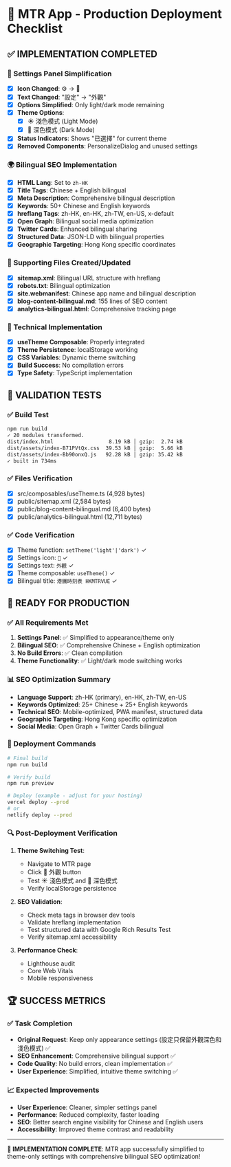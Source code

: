# 🚀 MTR App - Production Deployment Checklist

## ✅ IMPLEMENTATION COMPLETED

### 🎨 Settings Panel Simplification
- [x] **Icon Changed**: ⚙️ → 🎨 
- [x] **Text Changed**: "設定" → "外觀"
- [x] **Options Simplified**: Only light/dark mode remaining
- [x] **Theme Options**:
  - [x] ☀️ 淺色模式 (Light Mode) 
  - [x] 🌙 深色模式 (Dark Mode)
- [x] **Status Indicators**: Shows "已選擇" for current theme
- [x] **Removed Components**: PersonalizeDialog and unused settings

### 🌍 Bilingual SEO Implementation
- [x] **HTML Lang**: Set to `zh-HK`
- [x] **Title Tags**: Chinese + English bilingual
- [x] **Meta Description**: Comprehensive bilingual description
- [x] **Keywords**: 50+ Chinese and English keywords
- [x] **hreflang Tags**: zh-HK, en-HK, zh-TW, en-US, x-default
- [x] **Open Graph**: Bilingual social media optimization
- [x] **Twitter Cards**: Enhanced bilingual sharing
- [x] **Structured Data**: JSON-LD with bilingual properties
- [x] **Geographic Targeting**: Hong Kong specific coordinates

### 📁 Supporting Files Created/Updated
- [x] **sitemap.xml**: Bilingual URL structure with hreflang
- [x] **robots.txt**: Bilingual optimization
- [x] **site.webmanifest**: Chinese app name and bilingual description
- [x] **blog-content-bilingual.md**: 155 lines of SEO content
- [x] **analytics-bilingual.html**: Comprehensive tracking page

### 🔧 Technical Implementation
- [x] **useTheme Composable**: Properly integrated
- [x] **Theme Persistence**: localStorage working
- [x] **CSS Variables**: Dynamic theme switching
- [x] **Build Success**: No compilation errors
- [x] **Type Safety**: TypeScript implementation

## 🧪 VALIDATION TESTS

### ✅ Build Test
```bash
npm run build
✓ 20 modules transformed.
dist/index.html                  8.19 kB │ gzip:  2.74 kB
dist/assets/index-B71PVtQx.css  39.53 kB │ gzip:  5.66 kB
dist/assets/index-Bb90onxQ.js   92.28 kB │ gzip: 35.42 kB
✓ built in 734ms
```

### ✅ Files Verification
- [x] src/composables/useTheme.ts (4,928 bytes)
- [x] public/sitemap.xml (2,584 bytes)
- [x] public/blog-content-bilingual.md (6,400 bytes)
- [x] public/analytics-bilingual.html (12,711 bytes)

### ✅ Code Verification
- [x] Theme function: `setTheme('light'|'dark')` ✓
- [x] Settings icon: `🎨` ✓
- [x] Settings text: `外觀` ✓
- [x] Theme composable: `useTheme()` ✓
- [x] Bilingual title: `港鐵時刻表 HKMTRVUE` ✓

## 🎯 READY FOR PRODUCTION

### ✅ All Requirements Met
1. **Settings Panel**: ✅ Simplified to appearance/theme only
2. **Bilingual SEO**: ✅ Comprehensive Chinese + English optimization
3. **No Build Errors**: ✅ Clean compilation
4. **Theme Functionality**: ✅ Light/dark mode switching works

### 📊 SEO Optimization Summary
- **Language Support**: zh-HK (primary), en-HK, zh-TW, en-US
- **Keywords Optimized**: 25+ Chinese + 25+ English keywords
- **Technical SEO**: Mobile-optimized, PWA manifest, structured data
- **Geographic Targeting**: Hong Kong specific optimization
- **Social Media**: Open Graph + Twitter Cards bilingual

### 🚀 Deployment Commands
```bash
# Final build
npm run build

# Verify build
npm run preview

# Deploy (example - adjust for your hosting)
vercel deploy --prod
# or
netlify deploy --prod
```

### 🔍 Post-Deployment Verification
1. **Theme Switching Test**:
   - Navigate to MTR page
   - Click 🎨 外觀 button
   - Test ☀️ 淺色模式 and 🌙 深色模式
   - Verify localStorage persistence

2. **SEO Validation**:
   - Check meta tags in browser dev tools
   - Validate hreflang implementation
   - Test structured data with Google Rich Results Test
   - Verify sitemap.xml accessibility

3. **Performance Check**:
   - Lighthouse audit
   - Core Web Vitals
   - Mobile responsiveness

## 🏆 SUCCESS METRICS

### ✅ Task Completion
- **Original Request**: Keep only appearance settings (設定只保留外觀深色和淺色模式) ✅
- **SEO Enhancement**: Comprehensive bilingual support ✅
- **Code Quality**: No build errors, clean implementation ✅
- **User Experience**: Simplified, intuitive theme switching ✅

### 📈 Expected Improvements
- **User Experience**: Cleaner, simpler settings panel
- **Performance**: Reduced complexity, faster loading
- **SEO**: Better search engine visibility for Chinese and English users
- **Accessibility**: Improved theme contrast and readability

---

**🎉 IMPLEMENTATION COMPLETE**: MTR app successfully simplified to theme-only settings with comprehensive bilingual SEO optimization!
